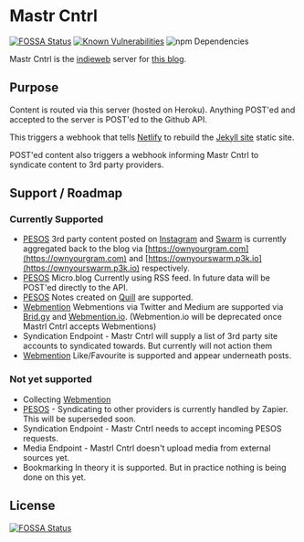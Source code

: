 # Mastr Cntrl
[![FOSSA Status](https://app.fossa.io/api/projects/git%2Bgithub.com%2Fvipickering%2Fmastr-cntrl.svg?type=shield)](https://app.fossa.io/projects/git%2Bgithub.com%2Fvipickering%2Fmastr-cntrl?ref=badge_shield) [![Known Vulnerabilities](https://snyk.io/test/github/vipickering/mastr-cntrl/badge.svg?targetFile=package.json)](https://snyk.io/test/github/vipickering/mastr-cntrl?targetFile=package.json) ![npm Dependencies](https://david-dm.org/vipickering/mastr-cntrl.svg)

Mastr Cntrl is the [indieweb](https://indieweb.org) server for [this blog](https://vincentp.me).

## Purpose

Content is routed via this server (hosted on Heroku). Anything POST'ed and accepted to the server is POST'ed to the Github API.

This triggers a webhook that tells [Netlify](https://netlify.com) to rebuild the [Jekyll site](http://jekyllrb.com) static site.

POST'ed content also triggers a webhook informing Mastr Cntrl to syndicate content to 3rd party providers.

## Support / Roadmap

### Currently Supported

- [PESOS](https://indieweb.org/PESOS) 3rd party content posted on [Instagram](https://www.instagram.com) and [Swarm](https://www.swarmapp.com) is currently aggregated back to the blog via [https://ownyourgram.com](https://ownyourgram.com) and [https://ownyourswarm.p3k.io](https://ownyourswarm.p3k.io) respectively.
- [PESOS](https://indieweb.org/PESOS) Micro.blog Currently using RSS feed. In future data will be POST'ed directly to the API.
- [PESOS](https://indieweb.org/PESOS) Notes created on [Quill](https://quill.p3k.io) are supported.
- [Webmention](https://indieweb.org/webmention) Webmentions via Twitter and Medium are supported via [Brid.gy](https://brid.gy) and [Webmention.io](https://webmention.io). (Webmention.io will be deprecated once Mastrl Cntrl accepts Webmentions)
- Syndication Endpoint - Mastr Cntrl will supply a list of 3rd party site accounts to syndicated towards. But currently will not action them
- [Webmention](https://indieweb.org/webmention) Like/Favourite is  supported and appear underneath posts.

### Not yet supported

- Collecting [Webmention](https://indieweb.org/webmention)
- [PESOS](https://indieweb.org/PESOS) - Syndicating to other providers is currently handled by Zapier. This will be superseded soon.
- Syndication Endpoint - Mastr Cntrl needs to accept incoming PESOS requests.
- Media Endpoint - Mastrl Cntrl doesn't upload media from external sources yet.
- Bookmarking In theory it is supported. But in practice nothing is being done on this yet.

## License
[![FOSSA Status](https://app.fossa.io/api/projects/git%2Bgithub.com%2Fvipickering%2Fmastr-cntrl.svg?type=large)](https://app.fossa.io/projects/git%2Bgithub.com%2Fvipickering%2Fmastr-cntrl?ref=badge_large)
